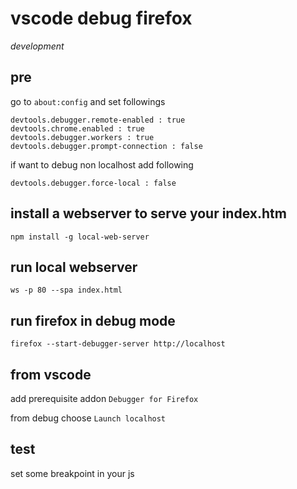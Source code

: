 # vscode debug firefox

*development*

## pre

go to `about:config` and set followings

```
devtools.debugger.remote-enabled : true
devtools.chrome.enabled : true
devtools.debugger.workers : true
devtools.debugger.prompt-connection : false
```

if want to debug non localhost add following

```
devtools.debugger.force-local : false
```

## install a webserver to serve your index.htm

```
npm install -g local-web-server
```

## run local webserver

```
ws -p 80 --spa index.html
```

## run firefox in debug mode

```
firefox --start-debugger-server http://localhost
```

## from vscode

add prerequisite addon `Debugger for Firefox`

from debug choose `Launch localhost`

## test

set some breakpoint in your js
